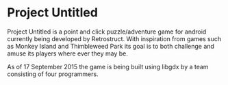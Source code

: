 # Project Untitled

Project Untitled is a point and click puzzle/adventure game for android currently being developed by Retrostruct. With inspiration from games such as Monkey Island and Thimbleweed Park its goal is to both challenge and amuse its players where ever they may be.

As of 17 September 2015 the game is being built using libgdx by a team consisting of four programmers.
